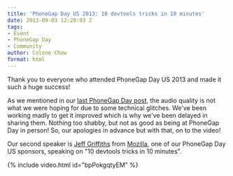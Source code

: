 ```yaml
---
title: 'PhoneGap Day US 2013: 10 devtools tricks in 10 minutes'
date: 2013-09-03 12:20:03 Z
tags:
- Event
- PhoneGap Day
- Community
author: Colene Chow
format: html
---
```


Thank you to everyone who attended PhoneGap Day US 2013 and made it such a huge success!

As we mentioned in our [last PhoneGap Day post](https://phonegap.com/blog/2013/08/29/mobile-is-not-a-thing/), the audio quality is not what we were hoping for due to some technical glitches. We've been working madly to get it improved which is why we've been delayed in sharing them. Nothing too shabby, but not as good as being at PhoneGap Day in person! So, our apologies in advance but with that, on to the video!

Our second speaker is [Jeff Griffiths](http://twitter.com/canuckistani) from [Mozilla](http://mozilla.org), one of our PhoneGap Day US sponsors, speaking on "10 devtools tricks in 10 minutes".

{% include video.html id="bpPokgqtyEM" %}
